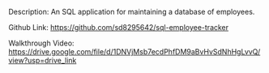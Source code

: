 Description: An SQL application for maintaining a database of employees.

Github Link: https://github.com/sd8295642/sql-employee-tracker

Walkthrough Video: https://drive.google.com/file/d/1DNVjMsb7ecdPhfDM9aBvHvSdNhHgLvvQ/view?usp=drive_link